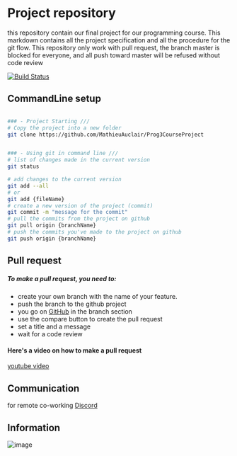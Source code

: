 # Project repository
this repository contain our final project for our programming course. This markdown contains all the project specification and all the procedure for the git flow. This repository only work with pull request, the branch master is blocked for everyone, and all push toward master will be refused without code review

[![Build Status](https://travis-ci.org/MathieuAuclair/Prog3CourseProject.svg?branch=master)](https://travis-ci.org/MathieuAuclair/Prog3CourseProject)

## CommandLine setup

```bash

### - Project Starting ///
# Copy the project into a new folder
git clone https://github.com/MathieuAuclair/Prog3CourseProject


### - Using git in command line ///
# list of changes made in the current version 
git status 

# add changes to the current version
git add --all
# or
git add {fileName}
# create a new version of the project (commit)
git commit -m "message for the commit"
# pull the commits from the project on github
git pull origin {branchName}
# push the commits you've made to the project on github
git push origin {branchName}

```

## Pull request
##### To make a pull request, you need to:
* create your own branch with the name of your feature. 
* push the branch to the github project
* you go on [GitHub](https://github.com/MathieuAuclair/Prog3CourseProject/branches) in the branch section
* use the compare button to create the pull request
* set a title and a message
* wait for a code review

#### Here's a video on how to make a pull request
[youtube video](https://youtu.be/rgbCcBNZcdQ?t=2m11s)

## Communication
for remote co-working
[Discord](https://discordapp.com/invite/TCRwSFc)

## Information
![image](https://github.com/MathieuAuclair/Prog3CourseProject/blob/gh-page/indication.jpg)
